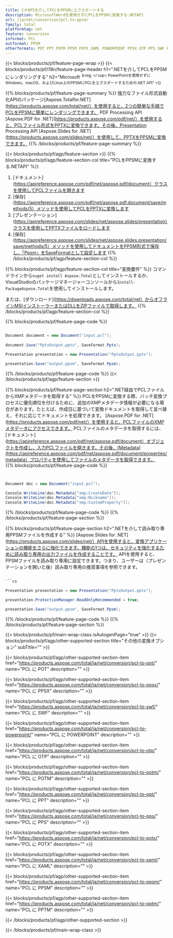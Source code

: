 ```yaml
---
title: C＃APIを介してPCLをPPSMにエクスポートする
description: MicrosoftWordを使用せずにPCLをPPSMに変換する.NETAPI
url: /ja/net/conversion/pcl-to-ppsm/
family: total
platformtag: net
feature: conversion
informat: PCL
outformat: PPSM
otherformats: POT PPT POTM PPSM POTX XAML POWERPOINT PPSX OTP PPS SWF PPTM
---
```

{{< blocks/products/pf/feature-page-wrap >}}
{{< blocks/products/pf/i18n/feature-page-header h1=".NETを介してPCLをPPSMにレンダリングする" h2="Microsoft <sup>＆reg; </ sup> PowerPointを使用せずにWindows、macOS、およびLinux上のPPSMにPCLをエクスポートするための.NET API" >}}

{{% blocks/products/pf/feature-page-summary %}}
強力なファイル形式自動化APIのパッケージ[Aspose.Totalfor.NET](https://products.aspose.com/total/net/）を使用すると、2つの簡単な手順でPCLをPPSMに簡単にレンダリングできます。 PDF Processing API [Aspose.PDF for .NET](https://products.aspose.com/pdf/net/）を使用すると、PCLファイル形式をPPTXに変換できます。その後、Presentation Processing API [Aspose.Slides for .NET](https://products.aspose.com/slides/net/）を使用して、PPTXをPPSMに変換できます。
{{% /blocks/products/pf/feature-page-summary  %}}

{{< blocks/products/pf/agp/feature-section >}}
{{% blocks/products/pf/agp/feature-section-col title="PCLをPPSMに変換する.NETAPI" %}}
1. [ドキュメント](https://apireference.aspose.com/pdf/net/aspose.pdf/document）クラスを使用してPCLファイルを開きます
2. [保存](https://apireference.aspose.com/pdf/net/aspose.pdf.document/save/methods/5）メソッドを使用してPCLをPPTXに変換します
3. [プレゼンテーション](https://apireference.aspose.com/slides/net/aspose.slides/presentation）クラスを使用してPPTXファイルをロードします
4. [保存](https://apireference.aspose.com/slides/net/aspose.slides.presentation/save/methods/5）メソッドを使用してドキュメントをPPSM形式で保存し、「Ppsm」をSaveFormatとして設定します
{{% /blocks/products/pf/agp/feature-section-col %}}

{{% blocks/products/pf/agp/feature-section-col title="変換要件" %}}
コマンドラインから```nuget install Aspose.Total```としてインストールするか、VisualStudioのパッケージマネージャーコンソールから```Install-PackageAspose.Total```を使用してインストールします。

または、[ダウンロード](https://downloads.aspose.com/total/net）からオフラインMSIインストーラーまたはDLLをZIPファイルで取得します。
{{% /blocks/products/pf/agp/feature-section-col %}}

{{% blocks/products/pf/feature-page-code %}}

```cs

Document document = new Document("input.pcl");
 
document.Save("PptxOutput.pptx", SaveFormat.Pptx); 

Presentation presentation = new Presentation("PptxOutput.pptx");

presentation.Save("output.ppsm", SaveFormat.Ppsm);   
```

{{% /blocks/products/pf/feature-page-code %}}
{{< /blocks/products/pf/agp/feature-section >}}

{{% blocks/products/pf/feature-page-section  h2=".NET経由でPCLファイルからXMPメタデータを取得する" %}}
PCLをPPSMに変換する際、バッチ変換プロセスに優先順位を付けるために、追加のXMPメタデータ情報が必要になる場合があります。たとえば、作成日に基づいて変換ドキュメントを取得して並べ替え、それに応じてドキュメントを処理できます。 [Aspose.PDF for .NET](https://products.aspose.com/pdf/net/）を使用すると、PCLファイルのXMPメタデータにアクセスできます。 PCLファイルのメタデータを取得するには、[ドキュメント](https://apireference.aspose.com/pdf/net/aspose.pdf/document）オブジェクトを作成し、入力PCLファイルを開きます。その後、[Metadata](https://apireference.aspose.com/pdf/net/aspose.pdf/document/properties/metadata）プロパティを使用してファイルのメタデータを取得できます。  
{{% blocks/products/pf/feature-page-code %}}
```cs


Document doc = new Document("input.pcl");

Console.WriteLine(doc.Metadata["xmp:CreateDate"]);
Console.WriteLine(doc.Metadata["xmp:Nickname"]);
Console.WriteLine(doc.Metadata["xmp:CustomProperty"]);
```

{{% /blocks/products/pf/feature-page-code  %}}
{{% /blocks/products/pf/feature-page-section %}}

{{% blocks/products/pf/feature-page-section  h2=".NETを介して読み取り専用PPSMファイルを作成する" %}}
[Aspose.Slides for .NET](https://products.aspose.com/slides/net/）APIを使用すると、変換アプリケーションの機能をさらに強化できます。機能の1つは、セキュリティを強化するために読み取り専用の出力ファイルを作成することです。 APIを使用すると、PPSMファイルを読み取り専用に設定できます。つまり、ユーザーは（プレゼンテーションを開いた後）読み取り専用の推奨事項を参照できます。 
```cs

```cs

Presentation presentation = new Presentation("PptxOutput.pptx");

presentation.ProtectionManager.ReadOnlyRecommended = true;

presentation.Save("output.ppsm", SaveFormat.Ppsm);     
```

{{% /blocks/products/pf/feature-page-code  %}}
{{% /blocks/products/pf/feature-page-section %}}

{{< blocks/products/pf/main-wrap-class isAutogenPage="true" >}}
{{< blocks/products/pf/agp/other-supported-section title="その他の変換オプション" subTitle="" >}}

{{< blocks/products/pf/agp/other-supported-section-item href="https://products.aspose.com/total/ja/net/conversion/pcl-to-pot/" name="PCL に POT" description="" >}}

{{< blocks/products/pf/agp/other-supported-section-item href="https://products.aspose.com/total/ja/net/conversion/pcl-to-ppsx/" name="PCL に PPSX" description="" >}}

{{< blocks/products/pf/agp/other-supported-section-item href="https://products.aspose.com/total/ja/net/conversion/pcl-to-swf/" name="PCL に SWF" description="" >}}

{{< blocks/products/pf/agp/other-supported-section-item href="https://products.aspose.com/total/ja/net/conversion/pcl-to-powerpoint/" name="PCL に POWERPOINT" description="" >}}

{{< blocks/products/pf/agp/other-supported-section-item href="https://products.aspose.com/total/ja/net/conversion/pcl-to-otp/" name="PCL に OTP" description="" >}}

{{< blocks/products/pf/agp/other-supported-section-item href="https://products.aspose.com/total/ja/net/conversion/pcl-to-potm/" name="PCL に POTM" description="" >}}

{{< blocks/products/pf/agp/other-supported-section-item href="https://products.aspose.com/total/ja/net/conversion/pcl-to-ppt/" name="PCL に PPT" description="" >}}

{{< blocks/products/pf/agp/other-supported-section-item href="https://products.aspose.com/total/ja/net/conversion/pcl-to-pps/" name="PCL に PPS" description="" >}}

{{< blocks/products/pf/agp/other-supported-section-item href="https://products.aspose.com/total/ja/net/conversion/pcl-to-potx/" name="PCL に POTX" description="" >}}

{{< blocks/products/pf/agp/other-supported-section-item href="https://products.aspose.com/total/ja/net/conversion/pcl-to-xaml/" name="PCL に XAML" description="" >}}

{{< blocks/products/pf/agp/other-supported-section-item href="https://products.aspose.com/total/ja/net/conversion/pcl-to-ppsm/" name="PCL に PPSM" description="" >}}

{{< blocks/products/pf/agp/other-supported-section-item href="https://products.aspose.com/total/ja/net/conversion/pcl-to-pptm/" name="PCL に PPTM" description="" >}}



{{< /blocks/products/pf/agp/other-supported-section >}}

{{< /blocks/products/pf/main-wrap-class >}}